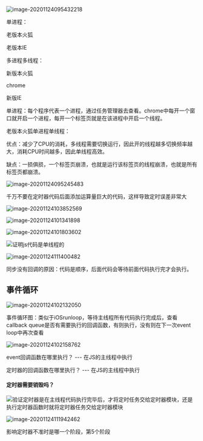 



![image-20201124095432218](media/Untitled/image-20201124095432218.png)

单进程：

老版本火狐

老版本IE



多进程多线程：

新版本火狐

chrome

新版IE



单进程：每个程序代表一个进程，通过任务管理器去查看。chrome中每开一个窗口就开启一个进程，每开一个标签页就是在该进程中开启一个线程。

老版本火狐单进程单线程：

优点：减少了CPU的消耗，多线程需要切换运行，因此开的线程越多切换频率越大，消耗CPU时间越多，因此单线程高效。

缺点：一损俱损，一个标签页崩溃，也就是运行该标签页的线程崩溃，也就是所有标签页都崩溃。









![image-20201124095245483](media/Untitled/image-20201124095245483.png)



千万不要在定时器代码后面添加运算量巨大的代码，这样导致定时误差非常大

![image-20201124103852569](media/Untitled/image-20201124103852569.png)

![image-20201124101341898](media/Untitled/image-20201124101341898.png)



![image-20201124101803602](media/Untitled/image-20201124101803602.png)

![证明js代码是单线程的](media/Untitled/image-20201124102022269.png)



![image-20201124111400482](media/Untitled/image-20201124111400482.png)

同步没有回调的原因：代码是顺序，后面代码会等待前面代码执行完才会执行。



## 事件循环

![image-20201124102132050](media/Untitled/image-20201124102132050.png)



事件循环图：类似于iOSrunloop，等待主线程所有代码执行完成后，查看callback queue是否有需要执行的回调函数，有则执行，没有则在下一次event loop中再次查看

![image-20201124102158762](media/Untitled/image-20201124102158762.png)





event回调函数在哪里执行？  --- 在JS的主线程中执行

定时器的回调函数在哪里执行？ --- 在JS的主线程中执行

#### 定时器需要销毁吗？



![验证定时器是在主线程代码执行完毕后，才将定时任务交给定时器模块，还是执行定时器函数时就将定时器任务交给定时器模块](media/Untitled/image-20201124105101509.png)

![image-20201124111942462](media/Untitled/image-20201124111942462.png)

影响定时器不准时是哪一个阶段，第5个阶段